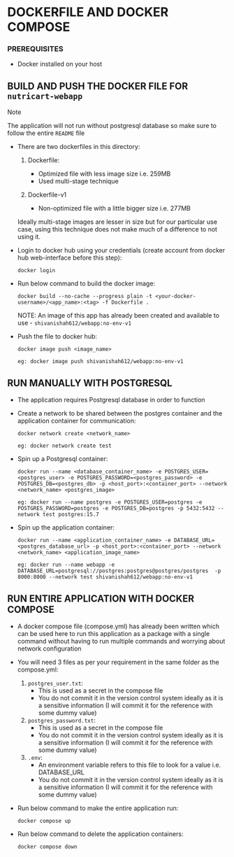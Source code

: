 # DOCKERFILE AND DOCKER COMPOSE

### PREREQUISITES
- Docker installed on your host

## BUILD AND PUSH THE DOCKER FILE FOR `nutricart-webapp`

> [!NOTE]
> The application will not run without postgresql database so make sure to follow the entire `README` file

- There are two dockerfiles in this directory:

   1. Dockerfile:
      - Optimized file with less image size i.e. 259MB
      - Used multi-stage technique

   2. Dockerfile-v1 
      - Non-optimized file with a little bigger size i.e. 277MB

    Ideally multi-stage images are lesser in size but for our particular use case, using this technique does not make much of a difference to not using it.

- Login to docker hub using your credentials (create account from docker hub web-interface before this step):
  
  ```shell
  docker login
  ```
- Run below command to build the docker image:
  
  ```shell
  docker build --no-cache --progress plain -t <your-docker-username>/<app_name>:<tag> -f Dockerfile .
  ```

  NOTE: An image of this app has already been created and available to use - `shivanishah612/webapp:no-env-v1`

- Push the file to docker hub:
  ```
  docker image push <image_name>

  eg: docker image push shivanishah612/webapp:no-env-v1
  ```

## RUN MANUALLY WITH POSTGRESQL

- The application requires Postgresql database in order to function

- Create a network to be shared between the postgres container and the application container for communication:

  ```shell
  docker network create <network_name>

  eg: docker network create test

  ```

- Spin up a Postgresql container:
  
  ```shell
  docker run --name <database_container_name> -e POSTGRES_USER=<postgres_user> -e POSTGRES_PASSWORD=<postgres_password> -e POSTGRES_DB=<postgres_db> -p <host_port>:<container_port> --network <network_name> <postgres_image>

  eg: docker run --name postgres -e POSTGRES_USER=postgres -e POSTGRES_PASSWORD=postgres -e POSTGRES_DB=postgres -p 5432:5432 --network test postgres:15.7
  ```

- Spin up the application container:
 
  ```shell
  docker run --name <application_container_name> -e DATABASE_URL=<postgres_database_url> -p <host_port>:<container_port> --network <network_name> <application_image_name>

  eg: docker run --name webapp -e DATABASE_URL=postgresql://postgres:postgres@postgres/postgres  -p 8000:8000 --network test shivanishah612/webapp:no-env-v1
  ```

## RUN ENTIRE APPLICATION WITH DOCKER COMPOSE

- A docker compose file (compose.yml) has already been written which can be used here to run this application as a package with a single command without having to run multiple commands and worrying about network configuration
- You will need 3 files as per your requirement in the same folder as the compose.yml:

   1. `postgres_user.txt`:
       - This is used as a secret in the compose file
       - You do not commit it in the version control system ideally as it is a sensitive information (I will commit it for the reference with some dummy value)
    2. `postgres_password.txt`:
        - This is used as a secret in the compose file
       - You do not commit it in the version control system ideally as it is a sensitive information (I will commit it for the reference with some dummy value)
    3. `.env`:
        - An environment variable refers to this file to look for a value i.e. DATABASE_URL
        - You do not commit it in the version control system ideally as it is a sensitive information (I will commit it for the reference with some dummy value)

- Run below command to make the entire application run:
  
  ```shell
  docker compose up
  ```

- Run below command to delete the application containers:

   ```shell
   docker compose down
   ```